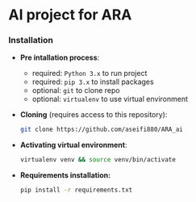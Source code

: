 # AI project for ARA

### Installation
+ **Pre intallation process**:
    - required: `Python 3.x` to run project
    - required: `pip 3.x` to install packages
    - optional: `git` to clone repo
    - optional: `virtualenv` to use virtual environment
+ **Cloning** (requires access to this repository):
    ```bash
    git clone https://github.com/aseifi880/ARA_ai
    ```
+ **Activating virtual environment**:
    ```bash
    virtualenv venv && source venv/bin/activate
    ```

+ **Requirements installation:**
    ```bash
    pip install -r requirements.txt
    ```
